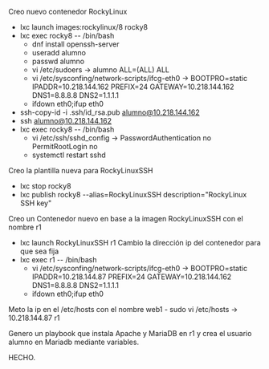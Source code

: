 Creo nuevo contenedor RockyLinux
 - lxc launch images:rockylinux/8 rocky8
 - lxc exec rocky8 -- /bin/bash
	- dnf install openssh-server
	- useradd alumno
	- passwd alumno
	- vi /etc/sudoers -> alumno ALL=(ALL) ALL
	- vi /etc/sysconfing/network-scripts/ifcg-eth0 -> BOOTPRO=static IPADDR=10.218.144.162 PREFIX=24 GATEWAY=10.218.144.162 DNS1=8.8.8.8 DNS2=1.1.1.1
	- ifdown eth0;ifup eth0
 - ssh-copy-id -i .ssh/id_rsa.pub alumno@10.218.144.162
 - ssh alumno@10.218.144.162
 - lxc exec rocky8 -- /bin/bash
	- vi /etc/ssh/sshd_config -> PasswordAuthentication no PermitRootLogin no
	- systemctl restart sshd
	 
Creo la plantilla nueva para RockyLinuxSSH
 - lxc stop rocky8
 - lxc publish rocky8 --alias=RockyLinuxSSH description="RockyLinux SSH key"
	
Creo un Contenedor nuevo en base a la imagen RockyLinuxSSH con el nombre r1
 - lxc launch RockyLinuxSSH r1
Cambio la dirección ip del contenedor para que sea fija
 - lxc exec r1 -- /bin/bash
	- vi /etc/sysconfing/network-scripts/ifcg-eth0 -> BOOTPRO=static IPADDR=10.218.144.87 PREFIX=24 GATEWAY=10.218.144.162 DNS1=8.8.8.8 DNS2=1.1.1.1
	- ifdown eth0;ifup eth0
	
Meto la ip en el /etc/hosts con el nombre web1
	- sudo vi /etc/hosts -> 10.218.144.87 r1

Genero un playbook que instala Apache y MariaDB en r1 y crea el usuario alumno en Mariadb mediante variables.

HECHO.